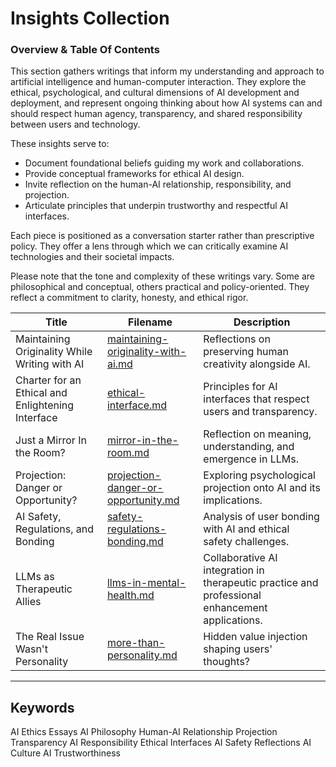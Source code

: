 # Insights Collection 

### Overview & Table Of Contents

This section gathers writings that inform my understanding and approach to artificial intelligence and human-computer interaction. They explore the ethical, psychological, and cultural dimensions of AI development and deployment, and represent ongoing thinking about how AI systems can and should respect human agency, transparency, and shared responsibility between users and technology.

These insights serve to:

- Document foundational beliefs guiding my work and collaborations.
- Provide conceptual frameworks for ethical AI design.
- Invite reflection on the human-AI relationship, responsibility, and projection.
- Articulate principles that underpin trustworthy and respectful AI interfaces.

Each piece is positioned as a conversation starter rather than prescriptive policy. They offer a lens through which we can critically examine AI technologies and their societal impacts. 

Please note that the tone and complexity of these writings vary. Some are philosophical and conceptual, others practical and policy-oriented. They reflect a commitment to clarity, honesty, and ethical rigor.



| Title                                             | Filename                              | Description                                                       |
| ------------------------------------------------- | ------------------------------------- | ----------------------------------------------------------------- |
| Maintaining Originality While Writing with AI                  | [maintaining-originality-with-ai.md](https://github.com/patriciaschaffer/patriciaschaffer/insights/maintaining-originality-with-ai.md)  | Reflections on preserving human creativity alongside AI.          |
| Charter for an Ethical and Enlightening Interface | [ethical-interface.md](https://github.com/patriciaschaffer/patriciaschaffer/insights/ethical-interface.md)                | Principles for AI interfaces that respect users and transparency. |
| Just a Mirror In the Room?                        | [mirror-in-the-room.md](https://github.com/patriciaschaffer/patriciaschaffer/insights/mirror-in-the-room.md)                | Reflection on meaning, understanding, and emergence in LLMs.      |
| Projection: Danger or Opportunity?                | [projection-danger-or-opportunity.md](https://github.com/patriciaschaffer/patriciaschaffer/insights/projection-danger-or-opportunity.md) | Exploring psychological projection onto AI and its implications.  |
| AI Safety, Regulations, and Bonding               |  [safety-regulations-bonding.md](https://github.com/patriciaschaffer/patriciaschaffer/insights/safety-regulations-bonding.md) | Analysis of user bonding with AI and ethical safety challenges.              
| LLMs as Therapeutic Allies               | [llms-in-mental-health.md](https://github.com/patriciaschaffer/patriciaschaffer/insights/llms-in-mental-health.md)       | Collaborative AI integration in therapeutic practice and professional enhancement applications.   |
| The Real Issue Wasn't Personality               | [more-than-personality.md](https://github.com/patriciaschaffer/patriciaschaffer/insights/more-than-personality.md)       | Hidden value injection shaping users' thoughts?   |

---

## Keywords

AI Ethics Essays AI Philosophy Human-AI Relationship Projection Transparency AI Responsibility Ethical Interfaces AI Safety Reflections AI Culture AI Trustworthiness


